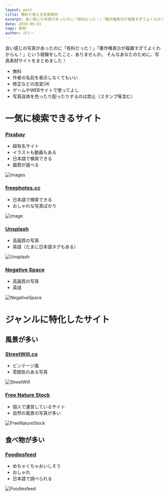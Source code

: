 ```yaml
---
layout: post
title: 無料で使える写真素材
excerpt: 良い感じの写真があったのに「有料だった！」「著作権表示が複雑すぎてよくわからん！」という経験をしたこと、ありませんか。
date: 2019-09-03
tags: 素材
author: ほりー
---
```

良い感じの写真があったのに「有料だった！」「著作権表示が複雑すぎてよくわからん！」という経験をしたこと、ありませんか。
そんなあなたのために、写真素材サイトをまとめました！
* 無料
* 作者の名前を表示しなくてもいい
* 修正などの改変OK
* ゲームやWEBサイトで使ってよし
* 写真自体を売ったり配ったりするのは禁止（スタンプ等含む）

# 一気に検索できるサイト

### [Pixabay](https://pixabay.com/)
* 超有名サイト
* イラストも動画もある
* 日本語で検索できる
* 画質が選べる

![images](https://lh3.googleusercontent.com/JPWxvk9VcywuvvrXUDZCw5r8E4dpDZzTCD4jiWePn0mYHUUHDSLF2lw5Dt3hu2YPnjtiEn6Vfvpj "Pixabay")

### [freephotos.cc](https://freephotos.cc/ja#!)
- 日本語で検索できる
- おしゃれな写真ばかり

![image](https://lh3.googleusercontent.com/2qMInIQysH-4l_9htDRUBbpQt8bSzHxXOmuSLR4JhA4pb0zyoUPt9xG7iCF6YZpsDJ8N_Z0dko_p "freephotoscc")

### [Unsplash](https://unsplash.com/)
* 高画質の写真
* 英語（たまに日本語タグもある）

![](https://lh3.googleusercontent.com/Ts9YFF0SLPmZoGj_tU0WCNPBTcShF6-dnoGPgfFKH2YVkB0jalRgWwd6h05yHXQhEeOooj7dfKp6 "Unsplash")

### [Negative Space](https://negativespace.co/)
* 高画質の写真
* 英語

![](https://lh3.googleusercontent.com/MU9qtoOcEM3rZd5MtDmhRHKIhVqcMPElsn9oMFrmrqH2KsWsTGXQCxLBUHEjvDckCq1UmBSVy-TS "NegativeSpace")

# ジャンルに特化したサイト
## 風景が多い
### [StreetWill.co](http://streetwill.co/)
* ビンテージ風
* 雰囲気のある写真

![](https://lh3.googleusercontent.com/I0LJB6znxMrmD1mvfxev0_C2alToGS1EkF4bl3KyYDHHArGTpKMM311YaF0y76q-h20xEPsuBt5n "StreetWill")

### [Free Nature Stock](https://freenaturestock.com/)
* 個人で運営しているサイト
* 自然の風景の写真が多い

![](https://lh3.googleusercontent.com/P4BBj3pBv64wSADTBuhG43LxlvK1PsJdznbWr7oeC57BRXwwrZtKrPr1vpXErzY-oV6-92jgm73e "FreeNatureStock")

## 食べ物が多い
### [Foodiesfeed](https://www.foodiesfeed.com/)
* めちゃくちゃおいしそう
* おしゃれ
* 日本語で調べられる

![](https://lh3.googleusercontent.com/_9F12tAUEzyyefXEDb2uNj1d_PNNW5EaTYZNIR5Byv8uPr60UhRzppcRfGGfYUNqJ6Q0RZjuOmlw "Foodiesfeed")
